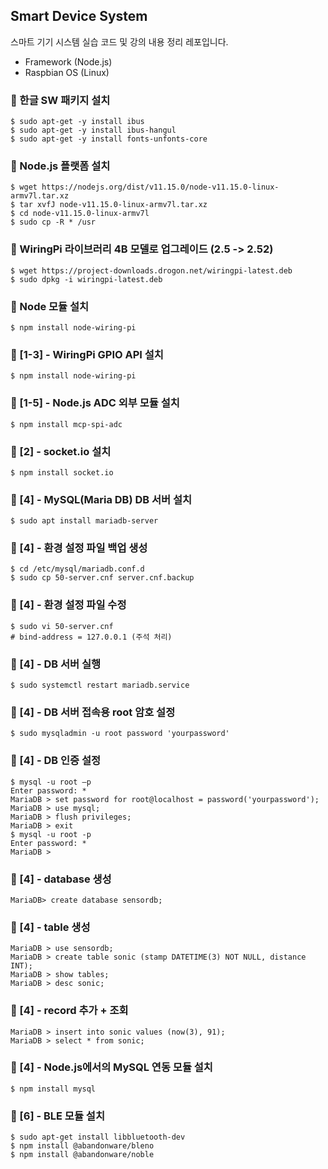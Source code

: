 ## Smart Device System

스마트 기기 시스템 실습 코드 및 강의 내용 정리 레포입니다.

- Framework (Node.js)
- Raspbian OS (Linux)

### :floppy_disk: 한글 SW 패키지 설치

```
$ sudo apt-get -y install ibus
$ sudo apt-get -y install ibus-hangul
$ sudo apt-get -y install fonts-unfonts-core
```

### :floppy_disk: Node.js 플랫폼 설치

```
$ wget https://nodejs.org/dist/v11.15.0/node-v11.15.0-linux-armv7l.tar.xz
$ tar xvfJ node-v11.15.0-linux-armv7l.tar.xz
$ cd node-v11.15.0-linux-armv7l
$ sudo cp -R * /usr
```

### :floppy_disk: WiringPi 라이브러리 4B 모델로 업그레이드 (2.5 -> 2.52)

```
$ wget https://project-downloads.drogon.net/wiringpi-latest.deb
$ sudo dpkg -i wiringpi-latest.deb
```

### :floppy_disk: Node 모듈 설치

```
$ npm install node-wiring-pi
```

### :floppy_disk: [1-3] - WiringPi GPIO API 설치

```
$ npm install node-wiring-pi
```

### :floppy_disk: [1-5] - Node.js ADC 외부 모듈 설치

```
$ npm install mcp-spi-adc
```

### :floppy_disk: [2] - socket.io 설치

```
$ npm install socket.io
```

### :floppy_disk: [4] - MySQL(Maria DB) DB 서버 설치

```
$ sudo apt install mariadb-server
```

### :floppy_disk: [4] - 환경 설정 파일 백업 생성

```
$ cd /etc/mysql/mariadb.conf.d
$ sudo cp 50-server.cnf server.cnf.backup
```

### :floppy_disk: [4] - 환경 설정 파일 수정

```
$ sudo vi 50-server.cnf 
# bind-address = 127.0.0.1 (주석 처리)
```

### :floppy_disk: [4] - DB 서버 실행

```
$ sudo systemctl restart mariadb.service
```

### :floppy_disk: [4] - DB 서버 접속용 root 암호 설정

```
$ sudo mysqladmin -u root password 'yourpassword'
```

### :floppy_disk: [4] - DB 인증 설정

```
$ mysql -u root –p
Enter password: *
MariaDB > set password for root@localhost = password('yourpassword');
MariaDB > use mysql;
MariaDB > flush privileges;
MariaDB > exit
$ mysql -u root -p
Enter password: *
MariaDB >
```

### :floppy_disk: [4] - database 생성

```
MariaDB> create database sensordb;
```

### :floppy_disk: [4] - table 생성

```
MariaDB > use sensordb;
MariaDB > create table sonic (stamp DATETIME(3) NOT NULL, distance INT);
MariaDB > show tables;
MariaDB > desc sonic;
```

### :floppy_disk: [4] - record 추가 + 조회

```
MariaDB > insert into sonic values (now(3), 91);
MariaDB > select * from sonic;
```

### :floppy_disk: [4] - Node.js에서의 MySQL 연동 모듈 설치

```
$ npm install mysql
```

### :floppy_disk: [6] - BLE 모듈 설치

```
$ sudo apt-get install libbluetooth-dev
$ npm install @abandonware/bleno
$ npm install @abandonware/noble
```
